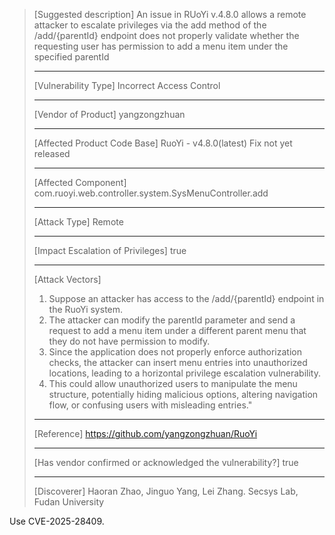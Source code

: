 > [Suggested description]
> An issue in RUoYi v.4.8.0 allows a remote attacker to escalate
> privileges via the add method of the /add/{parentId} endpoint does not
> properly validate whether the requesting user has permission to add a
> menu item under the specified parentId
>
> ------------------------------------------
>
> [Vulnerability Type]
> Incorrect Access Control
>
> ------------------------------------------
>
> [Vendor of Product]
> yangzongzhuan
>
> ------------------------------------------
>
> [Affected Product Code Base]
> RuoYi - v4.8.0(latest)  Fix not yet released
>
> ------------------------------------------
>
> [Affected Component]
> com.ruoyi.web.controller.system.SysMenuController.add
>
> ------------------------------------------
>
> [Attack Type]
> Remote
>
> ------------------------------------------
>
> [Impact Escalation of Privileges]
> true
>
> ------------------------------------------
>
> [Attack Vectors]
> 1. Suppose an attacker has access to the /add/{parentId} endpoint in the RuoYi system.
>  2. The attacker can modify the parentId parameter and send a request to add a menu item under a different parent menu that they do not have permission to modify.
>  3. Since the application does not properly enforce authorization checks, the attacker can insert menu entries into unauthorized locations, leading to a horizontal privilege escalation vulnerability.
>  4. This could allow unauthorized users to manipulate the menu structure, potentially hiding malicious options, altering navigation flow, or confusing users with misleading entries."
>
> ------------------------------------------
>
> [Reference]
> https://github.com/yangzongzhuan/RuoYi
>
> ------------------------------------------
>
> [Has vendor confirmed or acknowledged the vulnerability?]
> true
>
> ------------------------------------------
>
> [Discoverer]
> Haoran Zhao, Jinguo Yang, Lei Zhang. Secsys Lab, Fudan University

Use CVE-2025-28409.